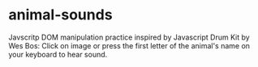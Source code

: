 # animal-sounds
Javscritp DOM manipulation practice inspired by Javascript Drum Kit by Wes Bos:
Click on image or press the first letter of the animal's name on your keyboard to hear sound.
